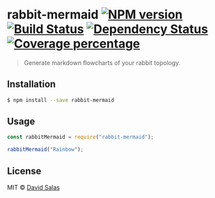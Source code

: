 # rabbit-mermaid [![NPM version][npm-image]][npm-url] [![Build Status][travis-image]][travis-url] [![Dependency Status][daviddm-image]][daviddm-url] [![Coverage percentage][coveralls-image]][coveralls-url]

> Generate markdown flowcharts of your rabbit topology.

## Installation

```sh
$ npm install --save rabbit-mermaid
```

## Usage

```js
const rabbitMermaid = require("rabbit-mermaid");

rabbitMermaid("Rainbow");
```

## License

MIT © [David Salas]()

[npm-image]: https://badge.fury.io/js/rabbit-mermaid.svg
[npm-url]: https://npmjs.org/package/rabbit-mermaid
[travis-image]: https://travis-ci.org/davidlivingrooms/rabbit-mermaid.svg?branch=master
[travis-url]: https://travis-ci.org/davidlivingrooms/rabbit-mermaid
[daviddm-image]: https://david-dm.org/davidlivingrooms/rabbit-mermaid.svg?theme=shields.io
[daviddm-url]: https://david-dm.org/davidlivingrooms/rabbit-mermaid
[coveralls-image]: https://coveralls.io/repos/davidlivingrooms/rabbit-mermaid/badge.svg
[coveralls-url]: https://coveralls.io/r/davidlivingrooms/rabbit-mermaid
